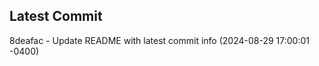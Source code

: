 
## Latest Commit
8deafac - Update README with latest commit info (2024-08-29 17:00:01 -0400) <Yunxi-Zhou>

